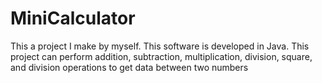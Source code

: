 # MiniCalculator
This a project I make by myself. This software is developed in Java. This project can perform addition, subtraction, multiplication, division, square, and division operations to get data between two numbers
